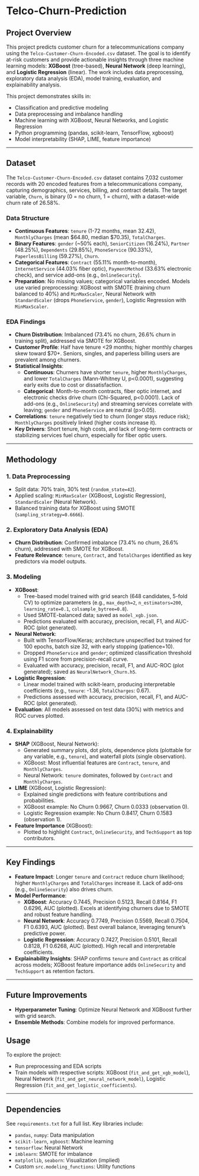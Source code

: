 # Telco-Churn-Prediction
## Project Overview

This project predicts customer churn for a telecommunications company using the `Telco-Customer-Churn-Encoded.csv` dataset. The goal is to identify at-risk customers and provide actionable insights through three machine learning models: **XGBoost** (tree-based), **Neural Network** (deep learning), and **Logistic Regression** (linear). The work includes data preprocessing, exploratory data analysis (EDA), model training, evaluation, and explainability analysis.

This project demonstrates skills in:
- Classification and predictive modeling
- Data preprocessing and imbalance handling
- Machine learning with XGBoost, Neural Networks, and Logistic Regression
- Python programming (pandas, scikit-learn, TensorFlow, xgboost)
- Model interpretability (SHAP, LIME, feature importance)

---
## Dataset

The `Telco-Customer-Churn-Encoded.csv` dataset contains 7,032 customer records with 20 encoded features from a telecommunications company, capturing demographics, services, billing, and contract details. The target variable, `Churn`, is binary (0 = no churn, 1 = churn), with a dataset-wide churn rate of 26.58%.

### Data Structure
- **Continuous Features**: `tenure` (1-72 months, mean 32.42), `MonthlyCharges` (mean $64.80, median $70.35), `TotalCharges`.
- **Binary Features**: `gender` (~50% each), `SeniorCitizen` (16.24%), `Partner` (48.25%), `Dependents` (29.85%), `PhoneService` (90.33%), `PaperlessBilling` (59.27%), `Churn`.
- **Categorical Features**: `Contract` (55.11% month-to-month), `InternetService` (44.03% fiber optic), `PaymentMethod` (33.63% electronic check), and service add-ons (e.g., `OnlineSecurity`).
- **Preparation**: No missing values; categorical variables encoded. Models use varied preprocessing: XGBoost with SMOTE (training churn balanced to 40%) and `MinMaxScaler`, Neural Network with `StandardScaler` (drops `PhoneService`, `gender`), Logistic Regression with `MinMaxScaler`.

### EDA Findings
- **Churn Distribution**: Imbalanced (73.4% no churn, 26.6% churn in training split), addressed via SMOTE for XGBoost.
- **Customer Profile**: Half have tenure <29 months; higher monthly charges skew toward $70+. Seniors, singles, and paperless billing users are prevalent among churners.
- **Statistical Insights**:
  - **Continuous**: Churners have shorter `tenure`, higher `MonthlyCharges`, and lower `TotalCharges` (Mann-Whitney U, p<0.0001), suggesting early exits due to cost or dissatisfaction.
  - **Categorical**: Month-to-month contracts, fiber optic internet, and electronic checks drive churn (Chi-Squared, p<0.0001). Lack of add-ons (e.g., `OnlineSecurity`) and streaming services correlate with leaving; `gender` and `PhoneService` are neutral (p>0.05).
- **Correlations**: `tenure` negatively tied to churn (longer stays reduce risk); `MonthlyCharges` positively linked (higher costs increase it).
- **Key Drivers**: Short tenure, high costs, and lack of long-term contracts or stabilizing services fuel churn, especially for fiber optic users.
  
---

## Methodology

### 1. Data Preprocessing
- Split data: 70% train, 30% test (`random_state=42`).
- Applied scaling: `MinMaxScaler` (XGBoost, Logistic Regression), `StandardScaler` (Neural Network).
- Balanced training data for XGBoost using SMOTE (`sampling_strategy=0.6666`).

### 2. Exploratory Data Analysis (EDA)
- **Churn Distribution**: Confirmed imbalance (73.4% no churn, 26.6% churn), addressed with SMOTE for XGBoost.
- **Feature Relevance**: `tenure`, `Contract`, and `TotalCharges` identified as key predictors via model outputs.

### 3. Modeling
- **XGBoost**:
  - Tree-based model trained with grid search (648 candidates, 5-fold CV) to optimize parameters (e.g., `max_depth=2`, `n_estimators=200`, `learning_rate=0.1`, `colsample_bytree=0.8`).
  - Used SMOTE-balanced data; saved as `model_xgb.json`.
  - Predictions evaluated with accuracy, precision, recall, F1, and AUC-ROC (plot generated).
- **Neural Network**:
  - Built with TensorFlow/Keras; architecture unspecified but trained for 100 epochs, batch size 32, with early stopping (patience=10).
  - Dropped `PhoneService` and `gender`; optimized classification threshold using F1 score from precision-recall curve.
  - Evaluated with accuracy, precision, recall, F1, and AUC-ROC (plot generated); saved as `NeuralNetwork_Churn.h5`.
- **Logistic Regression**:
  - Linear model trained with scikit-learn, producing interpretable coefficients (e.g., `tenure`: -1.36, `TotalCharges`: 0.67).
  - Predictions assessed with accuracy, precision, recall, F1, and AUC-ROC (plot generated).
- **Evaluation**: All models assessed on test data (30%) with metrics and ROC curves plotted.


### 4. Explainability
- **SHAP** (XGBoost, Neural Network):
  - Generated summary plots, dot plots, dependence plots (plottable for any variable, e.g., `tenure`), and waterfall plots (single observation).
  - XGBoost: Most influential features are `Contract`, `tenure`, and `MonthlyCharges`.
  - Neural Network: `tenure` dominates, followed by `Contract` and `MonthlyCharges`.
- **LIME** (XGBoost, Logistic Regression):
  - Explained single predictions with feature contributions and probabilities.
  - XGBoost example: No Churn 0.9667, Churn 0.0333 (observation 0).
  - Logistic Regression example: No Churn 0.8417, Churn 0.1583 (observation 1).
- **Feature Importance** (XGBoost):
  - Plotted to highlight `Contract`, `OnlineSecurity`, and `TechSupport` as top contributors.

---

## Key Findings
- **Feature Impact**: Longer `tenure` and `Contract` reduce churn likelihood; higher `MonthlyCharges` and `TotalCharges` increase it. Lack of add-ons (e.g., `OnlineSecurity`) also drives churn.
- **Model Performance**:
  - **XGBoost**: Accuracy 0.7445, Precision 0.5123, Recall 0.8164, F1 0.6296, AUC (plotted). Excels at identifying churners due to SMOTE and robust feature handling.
  - **Neural Network**: Accuracy 0.7749, Precision 0.5569, Recall 0.7504, F1 0.6393, AUC (plotted). Best overall balance, leveraging tenure’s predictive power.
  - **Logistic Regression**: Accuracy 0.7427, Precision 0.5101, Recall 0.8128, F1 0.6268, AUC (plotted). High recall and interpretable coefficients.
- **Explainability Insights**: SHAP confirms `tenure` and `Contract` as critical across models; XGBoost feature importance adds `OnlineSecurity` and `TechSupport` as retention factors.

---
## Future Improvements
- **Hyperparameter Tuning**: Optimize Neural Network and XGBoost further with grid search.
- **Ensemble Methods**: Combine models for improved performance.

## Usage
To explore the project:
- Run preprocessing and EDA scripts
- Train models with respective scripts: XGBoost (`fit_and_get_xgb_model`), Neural Network (`fit_and_get_neural_network_model`), Logistic Regression (`fit_and_get_logistic_coefficients`).

---

## Dependencies
See `requirements.txt` for a full list. Key libraries include:
- `pandas`, `numpy`: Data manipulation
- `scikit-learn`, `xgboost`: Machine learning
- `tensorflow`: Neural Network
- `imblearn`: SMOTE for imbalance
- `matplotlib`, `seaborn`: Visualization (implied)
- Custom `src.modeling_functions`: Utility functions

